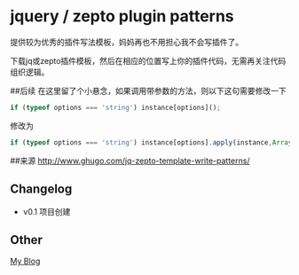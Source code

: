 jquery / zepto plugin patterns
=====

提供较为优秀的插件写法模板，妈妈再也不用担心我不会写插件了。

下载jq或zepto插件模板，然后在相应的位置写上你的插件代码，无需再关注代码组织逻辑。

##后续
在这里留了个小悬念，如果调用带参数的方法，则以下这句需要修改一下
```js
if (typeof options === 'string') instance[options]();
```

修改为
```js
if (typeof options === 'string') instance[options].apply(instance,Array.prototype.slice.call(args, 1));
```


##来源
http://www.ghugo.com/jq-zepto-template-write-patterns/

## Changelog
* v0.1 项目创建

## Other
[My Blog](http://www.ghugo.com)

